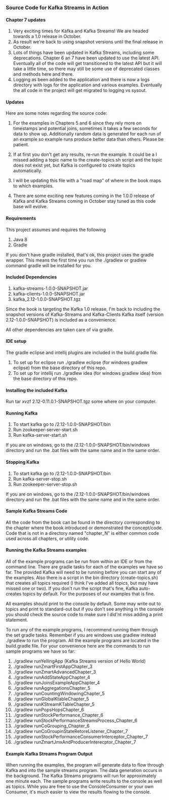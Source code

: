 ### Source Code for Kafka Streams in Action

#### Chapter 7 updates

1. Very exciting times for Kafka and Kafka Streams! We are headed towards a 1.0 release in October.
2. As result we're back to using snapshot versions until the final release in October.
3. Lots of things have been updated in Kafka Streams, including some deprecations. Chapter 6 an 7 have been updated to use
  the latest API.  Eventually all of the code will get transitioned to the latest API but it will take a little time, so there
may still be some use of deprecated classes and methods here and there.
4. Logging as been added to the application and there is now a logs directory with logs for the application and various examples. Eventually the all code in the project
will get migrated to logging vs sysout.


#### Updates

Here are some notes regarding the source code:

1. For the examples in Chapters 5 and 6 since they rely more on timestamps and potential joins, sometimes it takes a few seconds for
data to show up.  Additionally random data is generated for each run of an example
so example runs produce better data than others.  Please be patient.

2. If at first you don't get any results, re-run the example.  It could be a I missed adding a topic name to the create-topics.sh script and the topic does not
exist yet, but Kafka is configured to create topics automatically.

3. I will be updating this file with a "road map" of where in the book maps to
which examples.

4. There are some exciting new features coming in the 1.0.0 release of Kafka and Kafka Streams coming in October stay tuned
as this code base will evolve. 



#### Requirements
This project assumes and requires the following

1. Java 8
2. Gradle

If you don't have gradle installed, that's ok, this project uses the gradle wrapper.  This means
the first time you run the ./gradlew or gradlew command gradle will be installed for you.

#### Included Dependencies

1. kafka-streams-1.0.0-SNAPSHOT.jar
2. kafka-clients-1.0.0-SNAPSHOT.jar 
3. kafka_2.12-1.0.0-SNAPSHOT.tgz


Since the book is targeting the Kafka 1.0 release, I'm back to including the 
snapshot versions of Kafka-Streams and Kafka-Clients
Kafka itself (version 2.12-1.0.0-SNAPSHOT) is included as a convenience. 

All other dependencies are taken care of via gradle.
 
#### IDE setup
The gradle eclipse and intellij plugins are included in the build.gradle file.
 
1. To set up for eclipse run  ./gradlew eclipse (for windows gradlew eclipse) from the base directory of this repo.
2. To set up for intellij run ./gradlew idea (for windows gradlew idea) from the base directory of this repo.

#### Installing the included Kafka
Run tar xvzf  2.12-0.11.0.1-SNAPSHOT.tgz some where on your computer.

#### Running Kafka
1. To start kafka go to <install dir>/2.12-1.0.0-SNAPSHOT/bin
2. Run zookeeper-server-start.sh
3. Run kafka-server-start.sh

If you are on windows, go to the <install dir>/2.12-1.0.0-SNAPSHOT/bin/windows directory
and run the .bat files with the same name and in the same order.
 
#### Stopping Kafka
1. To start kafka go to <install dir>/2.12-1.0.0-SNAPSHOT/bin
2. Run kafka-server-stop.sh
3. Run zookeeper-server-stop.sh

If you are on windows, go to the <install dir>/2.12-1.0.0-SNAPSHOT/bin/windows directory
and run the .bat files with the same name and in the same order.

#### Sample Kafka Streams Code
All the code from the book can be found in the directory corresponding to the chapter where
the book introduced or demonstrated the concept/code.  Code that is not in a directory named "chapter_N" is either
common code used across all chapters, or utility code.
 
#### Running the Kafka Streams examples
 
All of the example programs can be run from within an IDE or from the command line.  There are gradle
tasks for each of the examples we have so far.  The provided Kafka will need to be running before
you can start any of the examples.  Also there is a script in the bin directory (create-topics.sh) that creates all topics
required (I think I've added all topics, but may have missed one or two).  If you don't run the script that's fine, Kafka auto-creates topics by default.  For the purposes
of our examples that is fine.

All examples should print to the console by default.  Some may write out to topics and print to standard-out
but if you don't see anything in the console you should check the source code to make sure
I did'nt miss adding a print statement.

To run any of the example programs, I recommend running them through the set gradle tasks.  Remember if you are
windows use gradlew instead  ./gradlew to run the program.  All the 
example programs are located in the build.gradle file.  For your convenience here are the commands to run sample programs
we have so far:

1. ./gradlew runYellingApp (Kafka Streams version of Hello World)
2. ./gradlew runZmartFirstAppChapter_3
3. ./gradlew runZmartAdvancedChapter_3
4. ./gradlew runAddStateAppChapter_4
5. ./gradlew runJoinsExampleAppChapter_4
6. ./gradlew runAggregationsChapter_5
7. ./gradlew runCountingWindowingChapter_5
8. ./gradlew runGlobalKtableChapter_5
9. ./gradlew runKStreamKTableChapter_5
10. ./gradlew runPopsHopsChapter_6
11. ./gradlew runStockPerformance_Chapter_6
12. ./gradlew runStockPerformanceStreamsProcess_Chapter_6
13. ./gradlew runCoGrouping_Chapter_6
14. ./gradlew runCoGroupinStateRetoreListener_Chapter_7
15. ./gradlew runStockPerformanceConsumerInterceptor_Chapter_7
16. ./gradlew runZmartJmxAndProducerInterecptor_Chapter_7

#### Example Kafka Streams Program Output
When running the examples, the program will generate data to flow through Kafka and into the sample
streams program.  The data generation occurs in the background.  The Kafka Streams programs will run for 
approximately one minute each.  The sample programs write results to the console as well as topics.  While you
are free to use the ConsoleConsumer or your own Consumer, it's much easier to view the results flowing to the console.